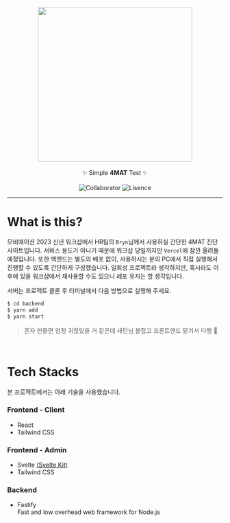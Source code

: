 <p align="center">
  <br>
  <img src="https://user-images.githubusercontent.com/42988225/210541263-fae6fd45-8bda-452c-a4a6-0997080139f6.png" width="360px">
  <br>
  <br>
  <span>✨ Simple <b>4MAT</b> Test ✨</span>
  <br>
  <br>
  <img src="https://img.shields.io/badge/collabo-rosenfense-rightgreen" alt="Collaborator">
  <img src="https://img.shields.io/badge/lisence-MIT-blue" alt="Lisence">
</p>

---

# What is this?

모비에이션 2023 신년 워크샵에서 HR팀의 `Bryn`님께서 사용하실 간단한 4MAT 진단 사이트입니다. 서비스 용도가 아니기 때문에 워크샵 당일까지만 `Vercel`에 잠깐 올려둘 예정입니다. 또한 백엔드는 별도의 배포 없이, 사용하시는 분의 PC에서 직접 실행해서 진행할 수 있도록 간단하게 구성했습니다. 일회성 프로젝트라 생각하지만, 혹시라도 이후에 있을 워크샵에서 재사용할 수도 있으니 레포 유지는 할 생각입니다.

서버는 프로젝트 클론 후 터미널에서 다음 방법으로 실행해 주세요.

```bash
$ cd backend
$ yarn add
$ yarn start
```

> 혼자 만들면 엄청 귀찮았을 거 같은데 새던님 붙잡고 프론트엔드 맡겨서 다행 🤣

<br>

# Tech Stacks

본 프로젝트에서는 아래 기술을 사용했습니다.

### Frontend - Client

- React
- Tailwind CSS

### Frontend - Admin

- Svelte <a href="https://kit.svelte.dev/" target="_blank">(Svelte Kit)</a>
- Tailwind CSS

### Backend

- Fastify <br/>Fast and low overhead web framework for Node.js 
